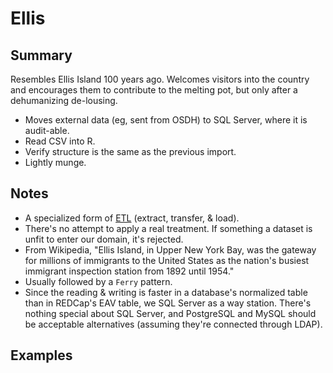 Ellis
================

## Summary

Resembles Ellis Island 100 years ago.  Welcomes visitors into the country and encourages them to contribute to the melting pot, but only after a dehumanizing de-lousing.

* Moves external data (eg, sent from OSDH) to SQL Server, where it is audit-able.
* Read CSV into R.
* Verify structure is the same as the previous import.
* Lightly munge.

## Notes
 * A specialized form of [ETL](https://en.wikipedia.org/wiki/Extract,_transform,_load) (extract, transfer, & load).
 * There's no attempt to apply a real treatment.  If something a dataset is unfit to enter our domain, it's rejected.
 * From Wikipedia, "Ellis Island, in Upper New York Bay, was the gateway for millions of immigrants to the United States as the nation's busiest immigrant inspection station from 1892 until 1954."
 * Usually followed by a `Ferry` pattern.
 * Since the reading & writing is faster in a database's normalized table than in REDCap's EAV table, we SQL Server as a way station.  There's nothing special about SQL Server, and PostgreSQL and MySQL should be acceptable alternatives (assuming they're connected through LDAP).


## Examples
 